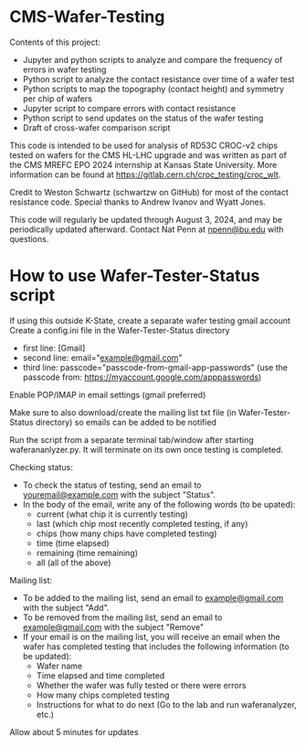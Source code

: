 # CMS-Wafer-Testing
Contents of this project:
  - Jupyter and python scripts to analyze and compare the frequency of errors in wafer testing
  - Python script to analyze the contact resistance over time of a wafer test
  - Python scripts to map the topography (contact height) and symmetry per chip of wafers
  - Jupyter script to compare errors with contact resistance
  - Python script to send updates on the status of the wafer testing
  - Draft of cross-wafer comparison script

This code is intended to be used for analysis of RD53C CROC-v2 chips tested on wafers for the CMS HL-LHC upgrade and was written as part of the CMS MREFC EPO 2024 internship at Kansas State University. More information can be found at https://gitlab.cern.ch/croc_testing/croc_wlt.

Credit to Weston Schwartz (schwartzw on GitHub) for most of the contact resistance code. Special thanks to Andrew Ivanov and Wyatt Jones.

This code will regularly be updated through August 3, 2024, and may be periodically updated afterward. Contact Nat Penn at npenn@bu.edu with questions.

# How to use Wafer-Tester-Status script
If using this outside K-State, create a separate wafer testing gmail account
Create a config.ini file in the Wafer-Tester-Status directory
  -   first line: [Gmail]
  -   second line: email="example@gmail.com"
  -   third line: passcode="passcode-from-gmail-app-passwords" (use the passcode from: https://myaccount.google.com/apppasswords)

Enable POP/IMAP in email settings (gmail preferred)

Make sure to also download/create the mailing list txt file (in Wafer-Tester-Status directory) so emails can be added to be notified

Run the script from a separate terminal tab/window after starting waferananlyzer.py. It will terminate on its own once testing is completed.

Checking status:
  - To check the status of testing, send an email to youremail@example.com with the subject "Status".
  - In the body of the email, write any of the following words (to be upated):
    - current (what chip it is currently testing)
    - last (which chip most recently completed testing, if any)
    - chips (how many chips have completed testing) 
    - time (time elapsed)
    - remaining (time remaining)
    - all (all of the above)

Mailing list:
  - To be added to the mailing list, send an email to example@gmail.com with the subject "Add".
  - To be removed from the mailing list, send an email to example@gmail.com with the subject "Remove"
  - If your email is on the mailing list, you will receive an email when the wafer has completed testing that includes the following information (to be updated):
    - Wafer name
    - Time elapsed and time completed
    - Whether the wafer was fully tested or there were errors
    - How many chips completed testing
    - Instructions for what to do next (Go to the lab and run waferanalyzer, etc.)

Allow about 5 minutes for updates 
